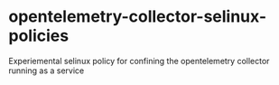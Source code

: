 # opentelemetry-collector-selinux-policies
Experiemental selinux policy for confining the opentelemetry collector running as a service
